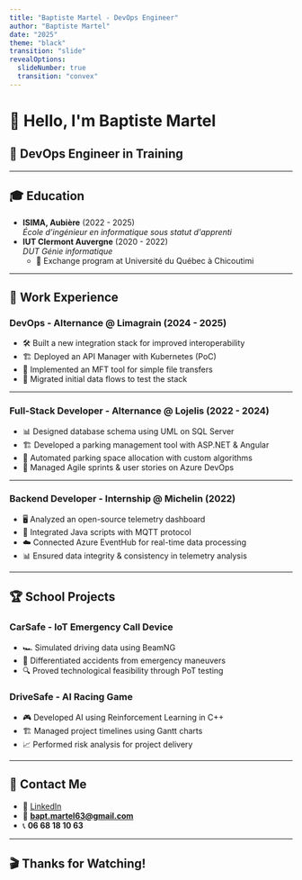 ```yaml
---
title: "Baptiste Martel - DevOps Engineer"
author: "Baptiste Martel"
date: "2025"
theme: "black"
transition: "slide"
revealOptions:
  slideNumber: true
  transition: "convex"
---
```


# 👋 Hello, I'm Baptiste Martel
## 🚀 DevOps Engineer in Training

---

## 🎓 Education

- **ISIMA, Aubière** (2022 - 2025)  
  _École d’ingénieur en informatique sous statut d'apprenti_
- **IUT Clermont Auvergne** (2020 - 2022)  
  _DUT Génie informatique_  
  - 🏫 Exchange program at Université du Québec à Chicoutimi

---

## 💼 Work Experience

### **DevOps - Alternance @ Limagrain** (2024 - 2025)
- 🛠️ Built a new integration stack for improved interoperability
- 🏗️ Deployed an API Manager with Kubernetes (PoC)
- 📂 Implemented an MFT tool for simple file transfers
- 🔄 Migrated initial data flows to test the stack

---

### **Full-Stack Developer - Alternance @ Lojelis** (2022 - 2024)
- 📊 Designed database schema using UML on SQL Server
- 🏗️ Developed a parking management tool with ASP.NET & Angular
- 🔄 Automated parking space allocation with custom algorithms
- 📅 Managed Agile sprints & user stories on Azure DevOps

---

### **Backend Developer - Internship @ Michelin** (2022)  
- 🖥️ Analyzed an open-source telemetry dashboard
- 🔗 Integrated Java scripts with MQTT protocol
- ☁️ Connected Azure EventHub for real-time data processing
- 📊 Ensured data integrity & consistency in telemetry analysis

---

## 🏆 School Projects

### **CarSafe - IoT Emergency Call Device**
- 🏎️ Simulated driving data using BeamNG
- 📡 Differentiated accidents from emergency maneuvers
- 🔍 Proved technological feasibility through PoT testing

### **DriveSafe - AI Racing Game**
- 🎮 Developed AI using Reinforcement Learning in C++
- 🏗️ Managed project timelines using Gantt charts
- 📈 Performed risk analysis for project delivery

---

## 📧 Contact Me
- 📌 [LinkedIn](https://linkedin.com/in/baptiste-martel/)
- 📩 **bapt.martel63@gmail.com**
- 📞 **06 68 18 10 63**

---
## 🎬 Thanks for Watching!
